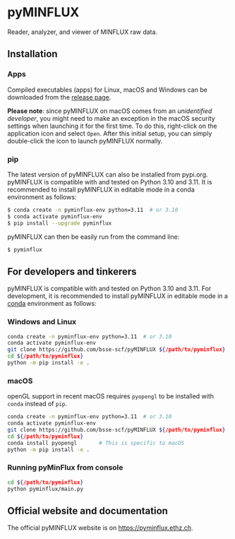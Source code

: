 # pyMINFLUX

Reader, analyzer, and viewer of MINFLUX raw data.

## Installation

### Apps

Compiled executables (apps) for Linux, macOS and Windows can be downloaded from the [release page](https://github.com/bsse-scf/pyMINFLUX/releases/latest). 

**Please note**: since pyMINFLUX on macOS comes from an *unidentified developer*, you might need to make an exception in the macOS security settings when launching it for the first time. To do this, right-click on the application icon and select `Open`. After this initial setup, you can simply double-click the icon to launch pyMINFLUX normally.

### pip

The latest version of pyMINFLUX can also be installed from pypi.org. pyMINFLUX is compatible with and tested on Python 3.10 and 3.11. It is recommended to install pyMINFLUX in editable mode in a conda environment as follows:

```sh
$ conda create -n pyminflux-env python=3.11  # or 3.10
$ conda activate pyminflux-env
$ pip install --upgrade pyminflux
```

pyMINFLUX can then be easily run from the command line:

```sh
$ pyminflux
```

## For developers and tinkerers

pyMINFLUX is compatible with and tested on Python 3.10 and 3.11. For development, it is recommended to install pyMINFLUX in editable mode in a [conda](https://docs.conda.io/en/latest/miniconda.html#latest-miniconda-installer-links) environment as follows:

### Windows and Linux

```bash
conda create -n pyminflux-env python=3.11  # or 3.10
conda activate pyminflux-env
git clone https://github.com/bsse-scf/pyMINFLUX ${/path/to/pyminflux}
cd ${/path/to/pyminflux}
python -m pip install -e .
```

### macOS

openGL support in recent macOS requires `pyopengl` to be installed with `conda` instead of `pip`.

```bash
conda create -n pyminflux-env python=3.11  # or 3.10
conda activate pyminflux-env
git clone https://github.com/bsse-scf/pyMINFLUX ${/path/to/pyminflux}
cd ${/path/to/pyminflux}
conda install pyopengl       # This is specific to macOS
python -m pip install -e .
```

### Running pyMinFlux from console

```bash
cd ${/path/to/pyminflux}
python pyminflux/main.py
```

## Official website and documentation

The official pyMINFLUX website is on https://pyminflux.ethz.ch.

